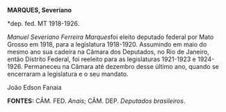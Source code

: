 **MARQUES, Severiano**

\*dep. fed. MT 1918-1926.

*Manuel Severiano Ferreira Marques*foi eleito deputado federal por Mato
Grosso em 1918, para a legislatura 1918-1920. Assumindo em maio do mesmo
ano sua cadeira na Câmara dos Deputados, no Rio de Janeiro, então
Distrito Federal, foi reeleito para as legislaturas 1921-1923 e
1924-1926. Permaneceu na Câmara até dezembro desse último ano, quando se
encerraram a legislatura e o seu mandato.

João Edson Fanaia

**FONTES:** CÂM. FED. *Anais*; CÂM. DEP. *Deputados brasileiros*.
